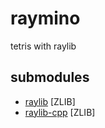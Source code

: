 # raymino

tetris with raylib

## submodules

- [raylib](https://github.com/raysan5/raylib) [ZLIB]
- [raylib-cpp](https://github.com/RobLoach/raylib-cpp) [ZLIB]
